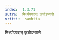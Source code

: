 ```yaml
---
index:  1.3.71
sutra:  मिथ्योपपदात् कृञोऽभ्यासे
vritti:  samhita 
---
```


मिथ्योपपदात् कृञोऽभ्यासे


